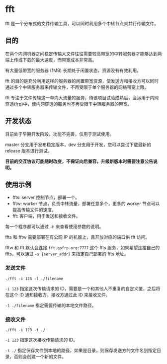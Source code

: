 # fft

fft 是一个分布式的文件传输工具，可以同时利用多个中转节点来并行传输文件。

## 目的

在两个内网机器之间稳定传输大文件往往需要较高带宽的中转服务器才能够达到两端上传或下载的最大速度，而带宽成本非常高。

有大量低带宽的服务器 (1MB) 长期处于闲置状态，资源没有有效利用。

fft 的目的是充分利用这样的服务器的闲置带宽资源，使发送方和接收方可以同时通过多个中转服务器来传输文件，不再受限于单个服务器的网络带宽上限。

fft 专注于文件传输这一单向大流量的服务，待该项目试验成熟后，会运用于内网穿透([frp](https://github.com/fatedier/frp))中，使内网穿透的服务也不再受限于中转服务器的带宽。

## 开发状态

目前处于早期开发阶段，功能不完善，仅用于测试使用。

master 分支用于发布稳定版本，dev 分支用于开发，您可以尝试下载最新的 release 版本进行测试。

**目前的交互协议可能随时改变，不保证向后兼容，升级新版本时需要注意公告说明。**

## 使用示例

* ffts: server 控制节点，部署一个。
* fftw: worker 节点，负责中转流量，部署任意多个，更多的 worker 节点可以提高传输文件的速度。
* fft: 客户端，用于发送和接收文件。

每一个程序都可以通过 `-h` 来查看使用参数的说明。

ffts 和 fftw 需要部署在有公网 IP 的机器上，且开放对应的端口供 fft 访问。

fftw 和 fft 默认会连接 `fft.gofrp.org:7777` 这个 ffts 服务，如果希望连接自己的 ffts，可以通过 `-s {server_addr}` 来指定自己部署的 ffts 地址。

### 发送文件

`./fft -i 123 -l ./filename`

`-i 123` 指定这次传输请求的 ID，需要是一个和其他人不重复的自定义值，之后将在这个 ID 通知接收方，接收方通过此 ID 来接收文件。

`-l ./filename` 指定需要传输的本地文件路径。

### 接收文件

`./fft -i 123 -t ./`

`-i 123` 指定这次接收传输请求的 ID。

`-t ./` 指定保存文件到本地的路径，如果是目录，则保存发送方的文件名到指定目录，否则会创建一个新的文件。
